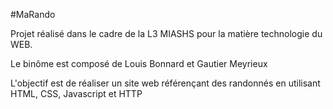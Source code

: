 #MaRando

Projet réalisé dans le cadre de la L3 MIASHS pour la matière technologie du WEB.

Le binôme est composé de Louis Bonnard et Gautier Meyrieux

L'objectif est de réaliser un site web référençant des randonnés en utilisant HTML, CSS, Javascript et HTTP
